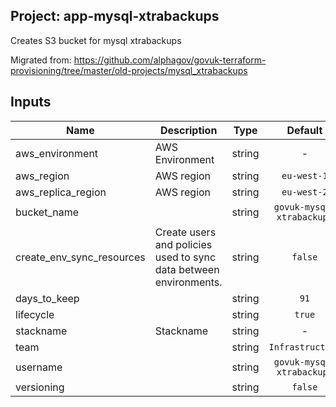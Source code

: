 ## Project: app-mysql-xtrabackups

Creates S3 bucket for mysql xtrabackups

Migrated from:
https://github.com/alphagov/govuk-terraform-provisioning/tree/master/old-projects/mysql_xtrabackups


## Inputs

| Name | Description | Type | Default | Required |
|------|-------------|:----:|:-----:|:-----:|
| aws_environment | AWS Environment | string | - | yes |
| aws_region | AWS region | string | `eu-west-1` | no |
| aws_replica_region | AWS region | string | `eu-west-2` | no |
| bucket_name |  | string | `govuk-mysql-xtrabackups` | no |
| create_env_sync_resources | Create users and policies used to sync data between environments. | string | `false` | no |
| days_to_keep |  | string | `91` | no |
| lifecycle |  | string | `true` | no |
| stackname | Stackname | string | - | yes |
| team |  | string | `Infrastructure` | no |
| username |  | string | `govuk-mysql-xtrabackups` | no |
| versioning |  | string | `false` | no |

